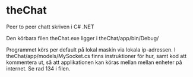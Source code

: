 # theChat

Peer to peer chatt skriven i C# .NET

Den körbara filen theChat.exe ligger i theChat/app/bin/Debug/

Programmet körs per default på lokal maskin via lokala ip-adressen. I theChat/app/models/MySocket.cs finns instruktioner för hur, samt kod att kommentera ut, så att
applikationen kan köras mellan mellan enheter på internet. Se rad 134 i filen.
